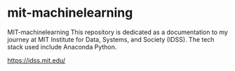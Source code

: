 # mit-machinelearning

MIT-machinelearning This repository is dedicated as a documentation to my journey at MIT Institute for Data, Systems, and Society (IDSS).  The tech stack used include Anaconda Python.

https://idss.mit.edu/
